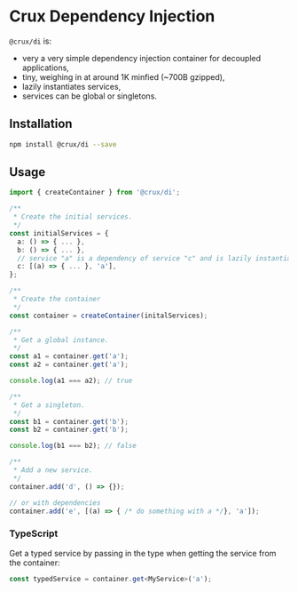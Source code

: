 # Crux Dependency Injection

`@crux/di` is:

- very a very simple dependency injection container for decoupled applications,
- tiny, weighing in at around 1K minfied (~700B gzipped),
- lazily instantiates services,
- services can be global or singletons.

## Installation

```bash
npm install @crux/di --save
```

## Usage

```ts
import { createContainer } from '@crux/di';

/**
 * Create the initial services.
 */
const initialServices = {
  a: () => { ... },
  b: () => { ... },
  // service "a" is a dependency of service "c" and is lazily instantiated when "c" is requested
  c: [(a) => { ... }, 'a'],
};

/**
 * Create the container
 */
const container = createContainer(initalServices);

/**
 * Get a global instance.
 */
const a1 = container.get('a');
const a2 = container.get('a');

console.log(a1 === a2); // true

/**
 * Get a singleton.
 */
const b1 = container.get('b');
const b2 = container.get('b');

console.log(b1 === b2); // false

/**
 * Add a new service.
 */
container.add('d', () => {});

// or with dependencies
container.add('e', [(a) => { /* do something with a */}, 'a']);
```

### TypeScript

Get a typed service by passing in the type when getting the service from the container:

```ts
const typedService = container.get<MyService>('a');
```
